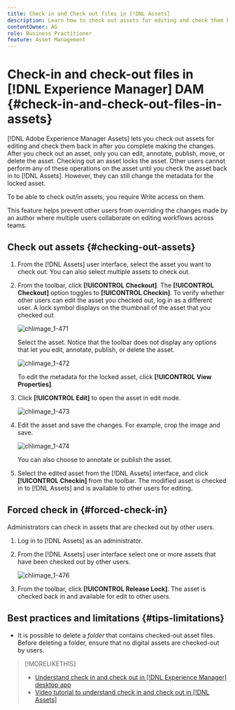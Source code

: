 ```yaml
---
title: Check in and Check out files in [!DNL Assets]
description: Learn how to check out assets for editing and check them back in after the changes are complete.
contentOwner: AG
role: Business Practitioner
feature: Asset Management
---
```


# Check-in and check-out files in [!DNL Experience Manager] DAM {#check-in-and-check-out-files-in-assets}

[!DNL Adobe Experience Manager Assets] lets you check out assets for editing and check them back in after you complete making the changes. After you check out an asset, only you can edit, annotate, publish, move, or delete the asset. Checking out an asset locks the asset. Other users cannot perform any of these operations on the asset until you check the asset back in to [!DNL Assets]. However, they can still change the metadata for the locked asset.

To be able to check out/in assets, you require Write access on them.

This feature helps prevent other users from overriding the changes made by an author where multiple users collaborate on editing workflows across teams.

## Check out assets {#checking-out-assets}

1. From the [!DNL Assets] user interface, select the asset you want to check out. You can also select multiple assets to check out.
1. From the toolbar, click **[!UICONTROL Checkout]**. The **[!UICONTROL Checkout]** option toggles to **[!UICONTROL Checkin]**.
    To verify whether other users can edit the asset you checked out, log in as a different user. A lock symbol displays on the thumbnail of the asset that you checked out.

   ![chlimage_1-471](assets/chlimage_1-471.png)

   Select the asset. Notice that the toolbar does not display any options that let you edit, annotate, publish, or delete the asset.

   ![chlimage_1-472](assets/chlimage_1-472.png)

   To edit the metadata for the locked asset, click **[!UICONTROL View Properties]**.

1. Click **[!UICONTROL Edit]** to open the asset in edit mode.

   ![chlimage_1-473](assets/chlimage_1-473.png)

1. Edit the asset and save the changes. For example, crop the image and save.

   ![chlimage_1-474](assets/chlimage_1-474.png)

   You can also choose to annotate or publish the asset.

1. Select the edited asset from the [!DNL Assets] interface, and click **[!UICONTROL Checkin]** from the toolbar. The modified asset is checked in to [!DNL Assets] and is available to other users for editing.

## Forced check in {#forced-check-in}

Administrators can check in assets that are checked out by other users.

1. Log in to [!DNL Assets] as an administrator.
1. From the [!DNL Assets] user interface select one or more assets that have been checked out by other users.

   ![chlimage_1-476](assets/chlimage_1-476.png)

1. From the toolbar, click **[!UICONTROL Release Lock]**. The asset is checked back in and available for edit to other users.

## Best practices and limitations {#tips-limitations}

* It is possible to delete a *folder* that contains checked-out asset files. Before deleting a folder, ensure that no digital assets are checked-out by users.

>[!MORELIKETHIS]
>
>* [Understand check in and check out in [!DNL Experience Manager] desktop app](https://experienceleague.adobe.com/docs/experience-manager-desktop-app/using/using.html?lang=en#how-app-works2)
>* [Video tutorial to understand check in and check out in [!DNL Assets]](https://experienceleague.adobe.com/docs/experience-manager-learn/assets/collaboration/check-in-and-check-out.html)
